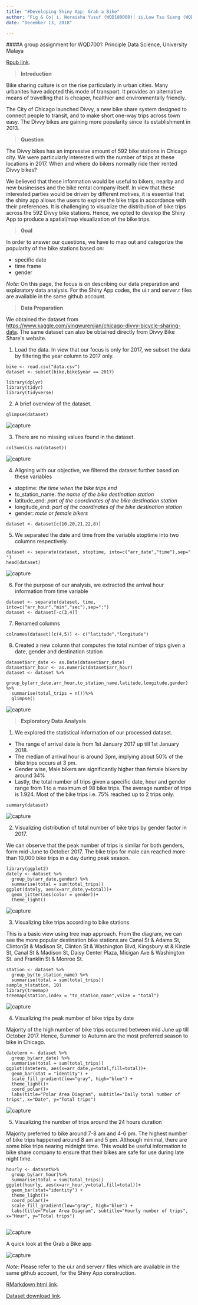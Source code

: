 ```yaml
---
title: "#Developing Shiny App: Grab a Bike"
author: "Fig & Co| i. Noraisha Yusuf (WQD180008)| ii.Low Tsu Siang (WQD180072)| iii.Kaveenaasvini (WQD180017)| Iv. Prabavathi (WQD180030)"
date: "December 13, 2018"

---
```


####A group assignment for WQD7001: Principle Data Science, University Malaya

[Rpub link](http://rpubs.com/A1sha/Grababike).

> **Introduction**

Bike sharing culture is on the rise particularly in urban cities. Many urbanites have adopted this mode of transport. It provides an alternative means of travelling that is cheaper, healthier and environmentally friendly. 

The City of Chicago launched Divvy, a new bike share system designed to connect people to transit, and to make short one-way trips across town easy. The Divvy bikes are gaining more popularity since its establishment in 2013.


> **Question**

The Divvy bikes has an impressive amount of 592 bike stations in Chicago city. We were particularly interested with the number of trips at these locations in 2017. When and where do bikers normally ride their rented Divvy bikes? 

We believed that these information would be useful to bikers, nearby and new businesses and the bike rental company itself. In view that these interested parties would be driven by different motives, it is essential that the shiny app allows the users to explore the bike trips in accordance with their preferences. 
It is challenging to visualize the distribution of bike trips across the 592 Divvy bike stations. Hence, we opted to develop the Shiny App to produce a spatial/map visualization of the bike trips.


> **Goal**

In order to answer our questions, we have to map out and categorize the popularity of the bike stations based on:
<ul>
  <li>specific date</li>
  <li>time frame</li>
  <li>gender</li>
</ul>

 
*Note:* On this page, the focus is on describing our data preparation and exploratory data analysis. For the Shiny App codes, the ui.r and server.r files are available in the same github account.


> **Data Preparation**

We obtained the dataset from https://www.kaggle.com/yingwurenjian/chicago-divvy-bicycle-sharing-data. The same dataset can also be obtained directly from Divvy Bike Share's website. 

1. Load the data. In view that our focus is only for 2017, we subset the data by filtering the year column to 2017 only. 
```{r}
bike <- read.csv("data.csv")
dataset <- subset(bike,bike$year == 2017)
```


```{r include=FALSE}
library(dplyr)
library(tidyr)
library(tidyverse)
```

2. A brief overview of the dataset. 
```{r}
glimpse(dataset)
```
![capture](https://github.com/lowtsusiang/Grababike/blob/master/Image/glimpse.PNG?raw=true)

3. There are no missing values found in the dataset. 
```{r}
colSums(is.na(dataset))
```
![capture](https://github.com/lowtsusiang/Grababike/blob/master/Image/colSums.PNG?raw=true)

4. Aligning with our objective, we filtered the dataset further based on these variables
  + stoptime: _the time when the bike trips end_
  + to_station_name: _the name of the bike destination station_
  + latitude_end: _part of the coordinates of the bike destination station_
  + longitude_end: _part of the coordinates of the bike destination station_
  + gender: _male or female bikers_

```{r}
dataset <- dataset[c(10,20,21,22,8)]
```

5. We separated the date and time from the variable stoptime into two columns respectively. 
```{r}
dataset <- separate(dataset, stoptime, into=c("arr_date","time"),sep=" ")
head(dataset)
```
![capture](https://github.com/lowtsusiang/Grababike/blob/master/Image/dataset.gif?raw=true)

6. For the purpose of our analysis, we extracted the arrival hour information from time variable
```{r}
dataset <- separate(dataset, time, into=c("arr_hour","min","sec"),sep=":")
dataset <- dataset[-c(3,4)]
```

7. Renamed columns
```{r}
colnames(dataset)[c(4,5)] <- c("latitude","longitude")
```


8. Created a new column that computes the total number of trips given a date, gender and destination station
```{r}
dataset$arr_date <- as.Date(dataset$arr_date)
dataset$arr_hour <- as.numeric(dataset$arr_hour)
dataset <- dataset %>%
  group_by(arr_date,arr_hour,to_station_name,latitude,longitude,gender) %>%
  summarise(total_trips = n())%>%
  glimpse()
```
![capture](https://github.com/lowtsusiang/Grababike/blob/master/Image/str.PNG?raw=true)

> **Exploratory Data Analysis**
1. We explored the statistical information of our processed dataset. 

  + The range of arrival date is from 1st January 2017 up till 1st January 2018. 
  + The median of arrival hour is around 3pm, implying about 50% of the bike trips occurs at 3 pm. 
  + Gender wise, Male bikers are significantly higher than female bikers by around 34%
  + Lastly, the total number of trips given a specific date, hour and gender range from 1 to a maximum of 98 bike trips. The average number of trips is 1.924. Most of the bike trips i.e. 75% reached up to 2 trips only. 
```{r}
summary(dataset)
```
![capture](https://github.com/lowtsusiang/Grababike/blob/master/Image/summary.PNG?raw=true)

2. Visualizing distribution of total number of bike trips by gender factor in 2017. 

We can observe that the peak number of trips is similar for both genders, form mid-June to October 2017. The bike trips for male can reached more than 10,000 bike trips in a day during peak season. 

```{r}
library(ggplot2)
dately <- dataset %>%
  group_by(arr_date,gender) %>%
  summarise(total = sum(total_trips))
ggplot(dately, aes(x=arr_date,y=total))+ 
  geom_jitter(aes(color = gender))+
  theme_light()
```
![capture](https://github.com/lowtsusiang/Grababike/blob/master/Image/ggplot.PNG?raw=true)


3. Visualizing bike trips according to bike stations

This is a basic view using tree map approach. From the diagram, we can see the more popular destination bike stations are Canal St & Adams St, ClintonSt & Madison St, Clinton St & Washington Blvd, Kingsbury st & Kinzie St, Canal St & Madison St, Daisy Center Plaza, Micigan Ave & Washington St. and Franklin St & Monroe St. 

```{r}
station <- dataset %>%
  group_by(to_station_name) %>%
  summarise(total = sum(total_trips))
sample_n(station, 10)
library(treemap)
treemap(station,index = "to_station_name",vSize = "total")
```
![capture](https://github.com/lowtsusiang/Grababike/blob/master/Image/treemap.PNG?raw=true)

4. Visualizing the peak number of bike trips by date

Majority of the high number of bike trips occurred between mid June up till October 2017. Hence, Summer to Autumn are the most preferred season to bike in Chicago. 

```{r}
dateterm <- dataset %>%
  group_by(arr_date) %>%
  summarise(total = sum(total_trips))
ggplot(dateterm, aes(x=arr_date,y=total,fill=total))+
  geom_bar(stat = "identity") +
  scale_fill_gradient(low="gray", high="blue") +
  theme_light()+
  coord_polar()+
  labs(title="Polar Area Diagram", subtitle="Daily total number of trips", x="Date", y="Total trips")
```
![capture](https://github.com/lowtsusiang/Grababike/blob/master/Image/polararea-month.PNG?raw=true)

5. Visualizing the number of trips around the 24 hours duration

Majority preferred to bike around 7-8 am and 4-6 pm. The highest number of bike trips happened around 8 am and 5 pm. Although minimal, there are some bike trips nearing midnight time. This would be useful information to bike share company to ensure that their bikes are safe for use during late night time. 

```{r}
hourly <- dataset%>%
  group_by(arr_hour)%>%
  summarise(total = sum(total_trips))
ggplot(hourly, aes(x=arr_hour,y=total,fill=total))+
  geom_bar(stat="identity") +
  theme_light()+
  coord_polar()+
  scale_fill_gradient(low="gray", high="blue") +
  labs(title="Polar Area Diagram", subtitle="Hourly number of trips", x="Hour", y="Total trips")
  
```
![capture](https://github.com/lowtsusiang/Grababike/blob/master/Image/polararea-hour.PNG?raw=true)


A quick look at the Grab a Bike app

![capture](https://github.com/lowtsusiang/Grababike/blob/master/Image/main.gif?raw=true)

*Note:* Please refer to the ui.r and server.r files which are available in the same github account, for the Shiny App construction. 


[RMarkdown html link](http://htmlpreview.github.io/?https://github.com/lowtsusiang/Grababike/blob/master/RR.html).

[Dataset download link](https://www.kaggle.com/yingwurenjian/chicago-divvy-bicycle-sharing-data).

